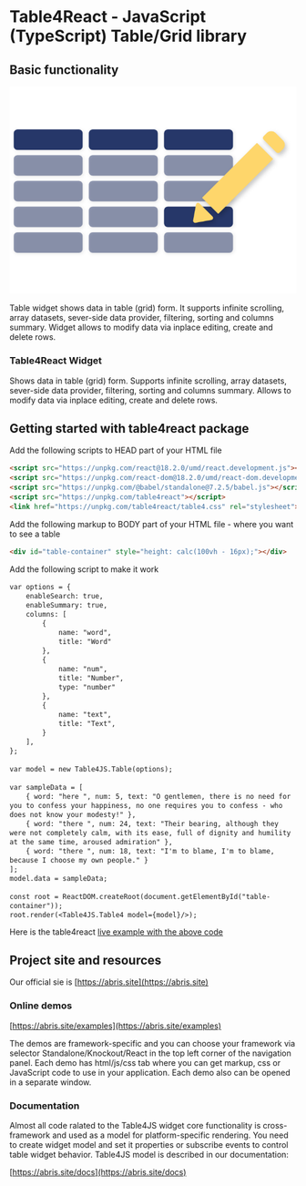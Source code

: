 # Table4React - JavaScript (TypeScript) Table/Grid library

## Basic functionality

![Table4JS](./site/img/features/4.svg)

Table widget shows data in table (grid) form. It supports infinite scrolling, array datasets, sever-side data provider, filtering, sorting and columns summary. Widget allows to modify data via inplace editing, create and delete rows. 

### Table4React Widget

Shows data in table (grid) form. Supports infinite scrolling, array datasets, sever-side data provider, filtering, sorting and columns summary. Allows to modify data via inplace editing, create and delete rows. 

## Getting started with table4react package

Add the following scripts to HEAD part of your HTML file
```HTML
<script src="https://unpkg.com/react@18.2.0/umd/react.development.js"></script>
<script src="https://unpkg.com/react-dom@18.2.0/umd/react-dom.development.js"></script>
<script src="https://unpkg.com/@babel/standalone@7.2.5/babel.js"></script>    
<script src="https://unpkg.com/table4react"></script>
<link href="https://unpkg.com/table4react/table4.css" rel="stylesheet">
```

Add the following markup to BODY part of your HTML file - where you want to see a table
```HTML
<div id="table-container" style="height: calc(100vh - 16px);"></div>
```

Add the following script to make it work
```JS
var options = {
    enableSearch: true,
    enableSummary: true,
    columns: [
        {
            name: "word",
            title: "Word"
        },
        {
            name: "num",
            title: "Number",
            type: "number"
        },
        {
            name: "text",
            title: "Text",
        }
    ],
};

var model = new Table4JS.Table(options);

var sampleData = [
    { word: "here ", num: 5, text: "O gentlemen, there is no need for you to confess your happiness, no one requires you to confess - who does not know your modesty!" },
    { word: "there ", num: 24, text: "Their bearing, although they were not completely calm, with its ease, full of dignity and humility at the same time, aroused admiration" },
    { word: "there ", num: 18, text: "I'm to blame, I'm to blame, because I choose my own people." }
];
model.data = sampleData;

const root = ReactDOM.createRoot(document.getElementById("table-container"));
root.render(<Table4JS.Table4 model={model}/>);
```

Here is the table4react [live example with the above code](https://plnkr.co/edit/qqxnrm72I28o0lHr?preview)

## Project site and resources
Our official sie is [https://abris.site](https://abris.site)

### Online demos
[https://abris.site/examples](https://abris.site/examples)

The demos are framework-specific and you can choose your framework via selector Standalone/Knockout/React in the top left corner of the navigation panel. Each demo has html/js/css tab where you can get markup, css or JavaScript code to use in your application. Each demo also can be opened in a separate window.

### Documentation
Almost all code ralated to the Table4JS widget core functionality is cross-framework and used as a model for platform-specific rendering. You need to create widget model and set it properties or subscribe events to control table widget behavior. Table4JS model is described in our documentation:

[https://abris.site/docs](https://abris.site/docs)